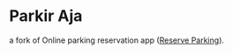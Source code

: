 # Parkir Aja

a fork of Online parking reservation app (<a href="https://github.com/dionosv/reserve-parking">Reserve Parking</a>).
